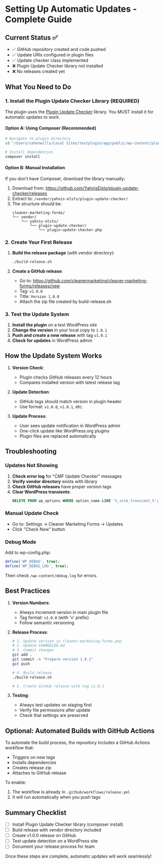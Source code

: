 # Setting Up Automatic Updates - Complete Guide

## Current Status ✅
- ✅ GitHub repository created and code pushed
- ✅ Update URIs configured in plugin files
- ✅ Update checker class implemented
- ❌ Plugin Update Checker library not installed
- ❌ No releases created yet

## What You Need to Do

### 1. Install the Plugin Update Checker Library (REQUIRED)

The plugin uses the [Plugin Update Checker](https://github.com/YahnisElsts/plugin-update-checker) library. You MUST install it for automatic updates to work.

#### Option A: Using Composer (Recommended)
```bash
# Navigate to plugin directory
cd "/Users/cohenwills/Local Sites/testplugin/app/public/wp-content/plugins/cleaner-marketing-forms"

# Install dependencies
composer install
```

#### Option B: Manual Installation
If you don't have Composer, download the library manually:

1. Download from: https://github.com/YahnisElsts/plugin-update-checker/releases
2. Extract to: `/vendor/yahnis-elsts/plugin-update-checker/`
3. The structure should be:
   ```
   cleaner-marketing-forms/
   └── vendor/
       └── yahnis-elsts/
           └── plugin-update-checker/
               └── plugin-update-checker.php
   ```

### 2. Create Your First Release

1. **Build the release package** (with vendor directory):
   ```bash
   ./build-release.sh
   ```

2. **Create a GitHub release**:
   - Go to: https://github.com/cleanermarketing/cleaner-marketing-forms/releases/new
   - Tag: `v1.0.0`
   - Title: `Version 1.0.0`
   - Attach the zip file created by build-release.sh

### 3. Test the Update System

1. **Install the plugin** on a test WordPress site
2. **Change the version** in your local copy to `1.0.1`
3. **Push and create a new release** with tag `v1.0.1`
4. **Check for updates** in WordPress admin

## How the Update System Works

1. **Version Check**: 
   - Plugin checks GitHub releases every 12 hours
   - Compares installed version with latest release tag

2. **Update Detection**:
   - GitHub tags should match version in plugin header
   - Use format: `v1.0.0`, `v1.0.1`, etc.

3. **Update Process**:
   - User sees update notification in WordPress admin
   - One-click update like WordPress.org plugins
   - Plugin files are replaced automatically

## Troubleshooting

### Updates Not Showing
1. **Check error log** for "CMF Update Checker" messages
2. **Verify vendor directory** exists with library
3. **Check GitHub releases** have proper version tags
4. **Clear WordPress transients**:
   ```sql
   DELETE FROM wp_options WHERE option_name LIKE '%_site_transient_%';
   ```

### Manual Update Check
- Go to: Settings → Cleaner Marketing Forms → Updates
- Click "Check Now" button

### Debug Mode
Add to wp-config.php:
```php
define('WP_DEBUG', true);
define('WP_DEBUG_LOG', true);
```

Then check `/wp-content/debug.log` for errors.

## Best Practices

1. **Version Numbers**:
   - Always increment version in main plugin file
   - Tag format: `v1.0.0` (with 'v' prefix)
   - Follow semantic versioning

2. **Release Process**:
   ```bash
   # 1. Update version in cleaner-marketing-forms.php
   # 2. Update CHANGELOG.md
   # 3. Commit changes
   git add .
   git commit -m "Prepare version 1.0.1"
   git push
   
   # 4. Build release
   ./build-release.sh
   
   # 5. Create GitHub release with tag v1.0.1
   ```

3. **Testing**:
   - Always test updates on staging first
   - Verify file permissions after update
   - Check that settings are preserved

## Optional: Automated Builds with GitHub Actions

To automate the build process, the repository includes a GitHub Actions workflow that:
- Triggers on new tags
- Installs dependencies
- Creates release zip
- Attaches to GitHub release

To enable:
1. The workflow is already in `.github/workflows/release.yml`
2. It will run automatically when you push tags

## Summary Checklist

- [ ] Install Plugin Update Checker library (composer install)
- [ ] Build release with vendor directory included
- [ ] Create v1.0.0 release on GitHub
- [ ] Test update detection on a WordPress site
- [ ] Document your release process for team

Once these steps are complete, automatic updates will work seamlessly!